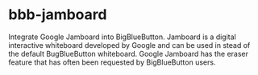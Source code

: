 # bbb-jamboard
Integrate Google Jamboard into BigBlueButton. Jamboard is a digital interactive whiteboard developed by Google and can be used in stead of the default BugBlueButton whiteboard. 
Google Jamboard has the eraser feature that has often been requested by BigBlueButton users. 
